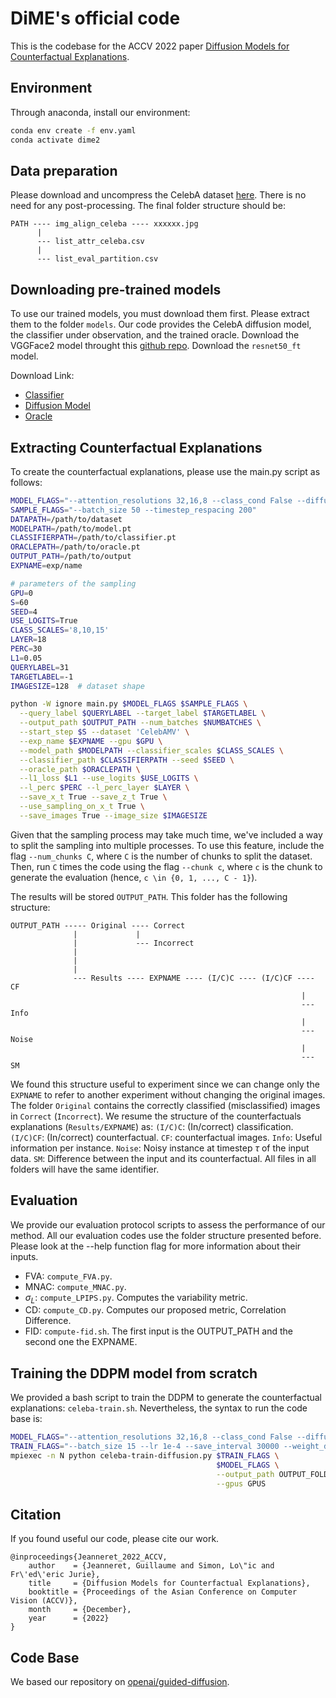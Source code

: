 # DiME's official code

This is the codebase for the ACCV 2022 paper [Diffusion Models for Counterfactual Explanations](https://arxiv.org/abs/2203.15636).

## Environment

Through anaconda, install our environment:

```bash
conda env create -f env.yaml
conda activate dime2
``` 

## Data preparation

Please download and uncompress the CelebA dataset [here](https://mmlab.ie.cuhk.edu.hk/projects/CelebA.html). There is no need for any post-processing. The final folder structure should be:

```
PATH ---- img_align_celeba ---- xxxxxx.jpg
      |
      --- list_attr_celeba.csv
      |
      --- list_eval_partition.csv
```

## Downloading pre-trained models

To use our trained models, you must download them first. Please extract them to the folder `models`. Our code provides the CelebA diffusion model, the classifier under observation, and the trained oracle. Download the VGGFace2 model throught this [github repo](https://github.com/cydonia999/VGGFace2-pytorch). Download the `resnet50_ft` model.

Download Link:

- [Classifier](https://drive.google.com/file/d/1OqjWns4NSu6AiKkOnpUOjUHzA8sQlaOA/view?usp=sharing)
- [Diffusion Model](https://drive.google.com/file/d/17iB1aL4xctDukov-OIDuKqZdQ9YB1ZQz/view?usp=sharing)
- [Oracle](https://drive.google.com/file/d/1Ua9gK1BiUTG4wIkhpBpWyn6B-OCQKKMx/view?usp=sharing)


## Extracting Counterfactual Explanations

To create the counterfactual explanations, please use the main.py script as follows:

```bash
MODEL_FLAGS="--attention_resolutions 32,16,8 --class_cond False --diffusion_steps 500 --learn_sigma True --noise_schedule linear --num_channels 128 --num_heads 4 --num_res_blocks 2 --resblock_updown True --use_fp16 True --use_scale_shift_norm True"
SAMPLE_FLAGS="--batch_size 50 --timestep_respacing 200"
DATAPATH=/path/to/dataset
MODELPATH=/path/to/model.pt
CLASSIFIERPATH=/path/to/classifier.pt
ORACLEPATH=/path/to/oracle.pt
OUTPUT_PATH=/path/to/output
EXPNAME=exp/name

# parameters of the sampling
GPU=0
S=60
SEED=4
USE_LOGITS=True
CLASS_SCALES='8,10,15'
LAYER=18
PERC=30
L1=0.05
QUERYLABEL=31
TARGETLABEL=-1
IMAGESIZE=128  # dataset shape

python -W ignore main.py $MODEL_FLAGS $SAMPLE_FLAGS \
  --query_label $QUERYLABEL --target_label $TARGETLABEL \
  --output_path $OUTPUT_PATH --num_batches $NUMBATCHES \
  --start_step $S --dataset 'CelebAMV' \
  --exp_name $EXPNAME --gpu $GPU \
  --model_path $MODELPATH --classifier_scales $CLASS_SCALES \
  --classifier_path $CLASSIFIERPATH --seed $SEED \
  --oracle_path $ORACLEPATH \
  --l1_loss $L1 --use_logits $USE_LOGITS \
  --l_perc $PERC --l_perc_layer $LAYER \
  --save_x_t True --save_z_t True \
  --use_sampling_on_x_t True \
  --save_images True --image_size $IMAGESIZE
```

Given that the sampling process may take much time, we've included a way to split the sampling into multiple processes. To use this feature, include the flag `--num_chunks C`, where `C` is the number of chunks to split the dataset. Then, run `C` times the code using the flag `--chunk c`, where `c` is the chunk to generate the evaluation (hence, `c \in {0, 1, ..., C - 1}`).

The results will be stored `OUTPUT_PATH`. This folder has the following structure:

```
OUTPUT_PATH ----- Original ---- Correct
              |             |
              |             --- Incorrect
              |
              |
              |
              --- Results ---- EXPNAME ---- (I/C)C ---- (I/C)CF ---- CF
                                                                 |
                                                                 --- Info
                                                                 |
                                                                 --- Noise
                                                                 |
                                                                 --- SM
```

We found this structure useful to experiment since we can change only the `EXPNAME` to refer to another experiment without changing the original images. The folder `Original` contains the correctly classified (misclassified) images in `Correct` (`Incorrect`). We resume the structure of the counterfactuals explanations (`Results/EXPNAME`) as: `(I/C)C`: (In/correct) classification. `(I/C)CF`: (In/correct) counterfactual. `CF`: counterfactual images. `Info`: Useful information per instance. `Noise`: Noisy instance at timestep $\tau$ of the input data. `SM`: Difference between the input and its counterfactual. All files in all folders will have the same identifier.


## Evaluation

We provide our evaluation protocol scripts to assess the performance of our method. All our evaluation codes use the folder structure presented before. Please look at the --help function flag for more information about their inputs.
- FVA: `compute_FVA.py`.
- MNAC: `compute_MNAC.py`.
- $\sigma_L$: `compute_LPIPS.py`. Computes the variability metric.
- CD: `compute_CD.py`. Computes our proposed metric, Correlation Difference.
- FID: `compute-fid.sh`. The first input is the OUTPUT_PATH and the second one the EXPNAME.


## Training the DDPM model from scratch

We provided a bash script to train the DDPM to generate the counterfactual explanations: `celeba-train.sh`. Nevertheless, the syntax to run the code base is:

```bash
MODEL_FLAGS="--attention_resolutions 32,16,8 --class_cond False --diffusion_steps 500 --image_size 128 --learn_sigma True --noise_schedule linear --num_channels 128 --num_head_channels 64 --num_res_blocks 2 --resblock_updown True --use_fp16 True --use_scale_shift_norm True"
TRAIN_FLAGS="--batch_size 15 --lr 1e-4 --save_interval 30000 --weight_decay 0.05 --dropout 0.0"
mpiexec -n N python celeba-train-diffusion.py $TRAIN_FLAGS \
                                              $MODEL_FLAGS \
                                              --output_path OUTPUT_FOLDER \
                                              --gpus GPUS
```

## Citation

If you found useful our code, please cite our work.

```
@inproceedings{Jeanneret_2022_ACCV,
    author    = {Jeanneret, Guillaume and Simon, Lo\"ic and Fr\'ed\'eric Jurie},
    title     = {Diffusion Models for Counterfactual Explanations},
    booktitle = {Proceedings of the Asian Conference on Computer Vision (ACCV)},
    month     = {December},
    year      = {2022}
}
``` 

## Code Base

We based our repository on [openai/guided-diffusion](https://github.com/openai/guided-diffusion).
